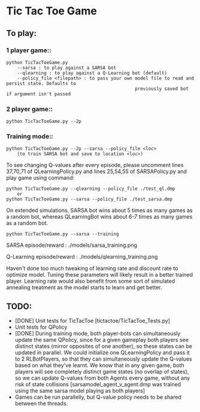 # Tic Tac Toe Game

To play:
---------

### 1 player game::
    python TicTacToeGame.py
        --sarsa : to play against a SARSA bot
        --qlearning : to play against a Q-Learning bot (default)
        --policy_file <filepath> : to pass your own model file to read and persist state. Defaults to
                                                    previously saved bot if argument isn't passed

### 2 player game::
    python TicTacToeGame.py --2p

### Training mode::
    python TicTacToeGame.py --2p --sarsa --policy_file <loc>
        (to train SARSA bot and save to location <loc>)

To see changing Q-values after every episode, please uncomment lines 37,70,71 of QLearningPolicy.py
and lines 25,54,55 of SARSAPolicy.py and play game using command:

    python TicTacToeGame.py --qlearning --policy_file ./test_ql.dmp
        or
    python TicTacToeGame.py --sarsa --policy_file ./test_sarsa.dmp


On extended simulations, SARSA bot wins about 5 times as many games as a random bot, whereas QLearningBot wins about 6-7 times as 
many games as a random bot.

    python TicTacToeGame.py --sarsa --training


SARSA episode/reward : ./models/sarsa_training.png

Q-Learning episode/reward : ./models/qlearning_training.png

Haven't done too much tweaking of learning rate and discount rate to optimize model. Tuning these parameters
will likely result in a better trained player. Learning rate would also benefit from some sort of simulated
annealing treatment as the model starts to learn and get better.

TODO:
--------------------
* [DONE] Unit tests for TicTacToe [tictactoe/TicTacToe_Tests.py]
* Unit tests for QPolicy
* [DONE] During training mode, both player-bots can simultaneously update the same QPolicy, since for a given gameplay both players
  see distinct states (mirror opposites of one another), so these states can be updated in parallel.
  We could initialize one QLearningPolicy and pass it to 2 RLBotPlayers, so that they can simultaneously update the Q-values
  based on what they've learnt. We know that in any given game, both players will see completely distinct game
  states (no overlap of states), so we can update Q-values from both Agents every game, without any risk of state collisions
  [sarsamodel_agent_v_agent.dmp was trained using the same sarsa model playing as both players]
* Games can be run parallelly, but Q-value policy needs to be shared between the threads.

